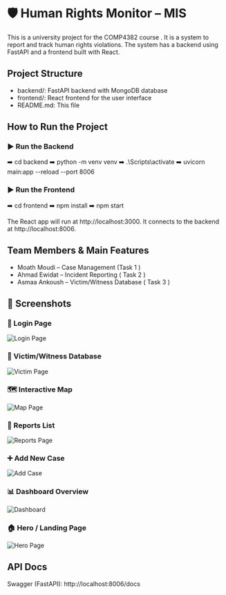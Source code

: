 # 🛡️ Human Rights Monitor – MIS
This is a university project for the COMP4382 course . It is a system to report and track human rights violations. The system has a backend using FastAPI and a frontend built with React.


## Project Structure
- backend/: FastAPI backend with MongoDB database  
- frontend/: React frontend for the user interface  
- README.md: This file


## How to Run the Project
### ▶️ Run the Backend
➡️ cd backend ➡️ python -m venv venv ➡️ .\Scripts\activate ➡️ uvicorn main:app --reload --port 8006

### ▶️ Run the Frontend
➡️ cd frontend ➡️ npm install ➡️ npm start


The React app will run at http://localhost:3000.
It connects to the backend at http://localhost:8006.

## Team Members & Main Features

- Moath Moudi – Case Management (Task 1 )  
- Ahmad Ewidat – Incident Reporting ( Task 2 ) 
- Asmaa Ankoush – Victim/Witness Database ( Task 3 )

## 📸 Screenshots

### 🔐 Login Page
![Login Page](screenshots/login.PNG)

### 🧍 Victim/Witness Database
![Victim Page](screenshots/victims.PNG)

### 🗺️ Interactive Map
![Map Page](screenshots/map.PNG)

### 📄 Reports List
![Reports Page](screenshots/reports.PNG)

### ➕ Add New Case
![Add Case](screenshots/addCase.PNG)

### 📊 Dashboard Overview
![Dashboard](screenshots/dashord.PNG)

### 🏠 Hero / Landing Page
![Hero Page](screenshots/hero.png)


## API Docs
Swagger (FastAPI): http://localhost:8006/docs
